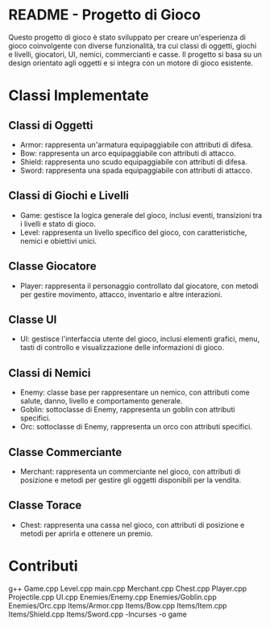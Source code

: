 # README - Progetto di Gioco
Questo progetto di gioco è stato sviluppato per creare un'esperienza di gioco coinvolgente con diverse funzionalità, tra cui classi di oggetti, giochi e livelli, giocatori, UI, nemici, commercianti e casse. Il progetto si basa su un design orientato agli oggetti e si integra con un motore di gioco esistente.
# Classi Implementate
## Classi di Oggetti
- Armor: rappresenta un'armatura equipaggiabile con attributi di difesa.
- Bow: rappresenta un arco equipaggiabile con attributi di attacco.
- Shield: rappresenta uno scudo equipaggiabile con attributi di difesa.
- Sword: rappresenta una spada equipaggiabile con attributi di attacco.
## Classi di Giochi e Livelli
- Game: gestisce la logica generale del gioco, inclusi eventi, transizioni tra i livelli e stato di gioco.
- Level: rappresenta un livello specifico del gioco, con caratteristiche, nemici e obiettivi unici.
## Classe Giocatore
- Player: rappresenta il personaggio controllato dal giocatore, con metodi per gestire movimento, attacco, inventario e altre interazioni.
## Classe UI
- UI: gestisce l'interfaccia utente del gioco, inclusi elementi grafici, menu, tasti di controllo e visualizzazione delle informazioni di gioco.
## Classi di Nemici
- Enemy: classe base per rappresentare un nemico, con attributi come salute, danno, livello e comportamento generale.
- Goblin: sottoclasse di Enemy, rappresenta un goblin con attributi specifici.
- Orc: sottoclasse di Enemy, rappresenta un orco con attributi specifici.
## Classe Commerciante
- Merchant: rappresenta un commerciante nel gioco, con attributi di posizione e metodi per gestire gli oggetti disponibili per la vendita.
## Classe Torace
- Chest: rappresenta una cassa nel gioco, con attributi di posizione e metodi per aprirla e ottenere un premio.
# Contributi
g++  Game.cpp Level.cpp main.cpp Merchant.cpp Chest.cpp Player.cpp Projectile.cpp UI.cpp Enemies/Enemy.cpp Enemies/Goblin.cpp Enemies/Orc.cpp Items/Armor.cpp Items/Bow.cpp Items/Item.cpp Items/Shield.cpp Items/Sword.cpp  -lncurses  -o  game